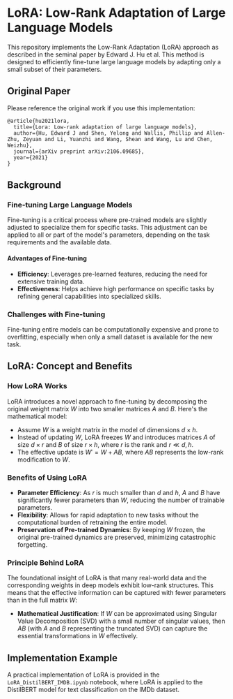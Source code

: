 # LoRA: Low-Rank Adaptation of Large Language Models

This repository implements the Low-Rank Adaptation (LoRA) approach as described in the seminal paper by Edward J. Hu et al. This method is designed to efficiently fine-tune large language models by adapting only a small subset of their parameters.

## Original Paper
Please reference the original work if you use this implementation:
```
@article{hu2021lora,
  title={Lora: Low-rank adaptation of large language models},
  author={Hu, Edward J and Shen, Yelong and Wallis, Phillip and Allen-Zhu, Zeyuan and Li, Yuanzhi and Wang, Shean and Wang, Lu and Chen, Weizhu},
  journal={arXiv preprint arXiv:2106.09685},
  year={2021}
}
```

## Background

### Fine-tuning Large Language Models
Fine-tuning is a critical process where pre-trained models are slightly adjusted to specialize them for specific tasks. This adjustment can be applied to all or part of the model's parameters, depending on the task requirements and the available data.

#### Advantages of Fine-tuning
- **Efficiency**: Leverages pre-learned features, reducing the need for extensive training data.
- **Effectiveness**: Helps achieve high performance on specific tasks by refining general capabilities into specialized skills.

### Challenges with Fine-tuning
Fine-tuning entire models can be computationally expensive and prone to overfitting, especially when only a small dataset is available for the new task.

## LoRA: Concept and Benefits

### How LoRA Works
LoRA introduces a novel approach to fine-tuning by decomposing the original weight matrix $W$ into two smaller matrices $A$ and $B$. Here's the mathematical model:
- Assume $W$ is a weight matrix in the model of dimensions $d \times h$.
- Instead of updating $W$, LoRA freezes $W$ and introduces matrices $A$ of size $d \times r$ and $B$ of size $r \times h$, where $r$ is the rank and $r \ll d, h$.
- The effective update is $W' = W + AB$, where $AB$ represents the low-rank modification to $W$.

### Benefits of Using LoRA
- **Parameter Efficiency**: As $r$ is much smaller than $d$ and $h$, $A$ and $B$ have significantly fewer parameters than $W$, reducing the number of trainable parameters.
- **Flexibility**: Allows for rapid adaptation to new tasks without the computational burden of retraining the entire model.
- **Preservation of Pre-trained Dynamics**: By keeping $W$ frozen, the original pre-trained dynamics are preserved, minimizing catastrophic forgetting.

### Principle Behind LoRA
The foundational insight of LoRA is that many real-world data and the corresponding weights in deep models exhibit low-rank structures. This means that the effective information can be captured with fewer parameters than in the full matrix $W$:
- **Mathematical Justification**: If $W$ can be approximated using Singular Value Decomposition (SVD) with a small number of singular values, then $AB$ (with $A$ and $B$ representing the truncated SVD) can capture the essential transformations in $W$ effectively.

## Implementation Example

A practical implementation of LoRA is provided in the `LoRA_DistilBERT_IMDB.ipynb` notebook, where LoRA is applied to the DistilBERT model for text classification on the IMDb dataset. 



